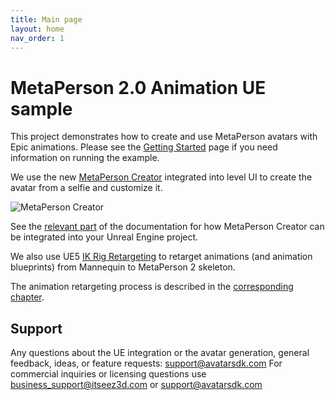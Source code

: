 ```yaml
---
title: Main page
layout: home
nav_order: 1
---
```


# [](#header-1)MetaPerson 2.0 Animation UE sample

This project demonstrates how to create and use MetaPerson avatars with Epic animations. Please see the [Getting Started](getting_started) page if you need information on running the example.

We use the new [MetaPerson Creator](https://docs.metaperson.avatarsdk.com/) integrated into level UI to create the avatar from a selfie and customize it. 

![MetaPerson Creator](assets/img/editor01.png)

See the [relevant part](metaperson_creator_integration) of the documentation for how MetaPerson Creator can be integrated into your Unreal Engine project.

We also use UE5 [IK Rig Retargeting](https://docs.unrealengine.com/5.0/en-US/ik-rig-animation-retargeting-in-unreal-engine/) to retarget animations (and animation blueprints) from Mannequin to MetaPerson 2 skeleton. 

The animation retargeting process is described in the [corresponding chapter](animation_retargeting).

## Support

Any questions about the UE integration or the avatar generation, general feedback, ideas, or feature requests: <support@avatarsdk.com>
For commercial inquiries or licensing questions use <business_support@itseez3d.com> or <support@avatarsdk.com>
